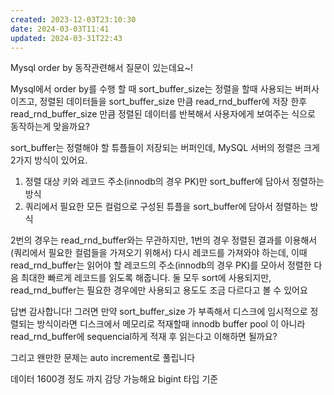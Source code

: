 ```yaml
---
created: 2023-12-03T23:10:30
date: 2024-03-03T11:41
updated: 2024-03-31T22:43
---
```

Mysql order by 동작관련해서 질문이 있는데요~!

Mysql에서 order by를 수행 할 때 sort_buffer_size는 정렬을 할때 사용되는 버퍼사이즈고, 정렬된 데이터들을 sort_buffer_size 만큼 read_rnd_buffer에 저장 한후 
read_rnd_buffer_size 만큼 정렬된 데이터를 반복해서 사용자에게 보여주는 식으로 동작하는게 맞을까요? 

sort_buffer는 정렬해야 할 튜플들이 저장되는 버퍼인데, MySQL 서버의 정렬은 크게 2가지 방식이 있어요. 
1) 정렬 대상 키와 레코드 주소(innodb의 경우 PK)만 sort_buffer에 담아서 정렬하는 방식
2) 쿼리에서 필요한 모든 컬럼으로 구성된 튜플을 sort_buffer에 담아서 정렬하는 방식

2번의 경우는 read_rnd_buffer와는 무관하지만, 1번의 경우 정렬된 결과를 이용해서 (쿼리에서 필요한 컬럼들을 가져오기 위해서) 다시 레코드를 가져와야 하는데, 이때 read_rnd_buffer는 읽어야 할 레코드의 주소(innodb의 경우 PK)를 모아서 정렬한 다음 최대한 빠르게 레코드를 읽도록 해줍니다. 둘 모두 sort에 사용되지만, read_rnd_buffer는 필요한 경우에만 사용되고 용도도 조금 다르다고 볼 수 있어요

답변 감사합니다! 그러면 만약 sort_buffer_size 가 부족해서 디스크에 임시적으로 정렬되는 방식이라면 디스크에서 메모리로 적재할때 innodb buffer pool 이 아니라 read_rnd_buffer에 sequencial하게 적재 후 읽는다고 이해하면 될까요?

그리고 왠만한 문제는 auto increment로 풀립니다

데이터 1600경 정도 까지 감당 가능해요 bigint 타입 기준 